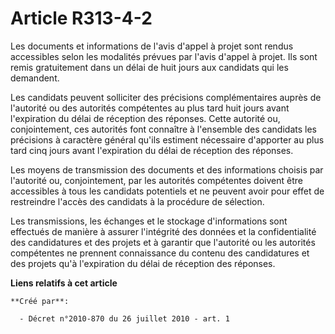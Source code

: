 # Article R313-4-2

Les documents et informations de l'avis d'appel à projet sont rendus accessibles selon les modalités prévues par l'avis
d'appel à projet. Ils sont remis gratuitement dans un délai de huit jours aux candidats qui les demandent. 

Les candidats peuvent solliciter des précisions complémentaires auprès de l'autorité ou des autorités compétentes au plus
tard huit jours avant l'expiration du délai de réception des réponses. Cette autorité ou, conjointement, ces autorités font
connaître à l'ensemble des candidats les précisions à caractère général qu'ils estiment nécessaire d'apporter au plus tard
cinq jours avant l'expiration du délai de réception des réponses. 

Les moyens de transmission des documents et des informations choisis par l'autorité ou, conjointement, par les autorités
compétentes doivent être accessibles à tous les candidats potentiels et ne peuvent avoir pour effet de restreindre l'accès
des candidats à la procédure de sélection. 

Les transmissions, les échanges et le stockage d'informations sont effectués de manière à assurer l'intégrité des données et
la confidentialité des candidatures et des projets et à garantir que l'autorité ou les autorités compétentes ne prennent
connaissance du contenu des candidatures et des projets qu'à l'expiration du délai de réception des réponses.

**Liens relatifs à cet article**

	**Créé par**:

	  - Décret n°2010-870 du 26 juillet 2010 - art. 1
